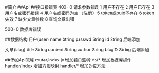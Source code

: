 #简介
##Api
##接口报错表
400- 0  请求参数错误
     1  用户不存在
     2  用户已存在
     3  用户名或密码错误
     4  用户名或密码为空 （注册）
     5  token或puid不存在
     6  token失效
     7  缺少文章参数
     8  查询文章出错

500- 0  数据库错误

##数据结构
用户(user)
name        String
passwd      String
id          String  后端添加

文章(blog)
title       String
content     String
author      String
blogID      String  后端添加

##添加Api流程
router/index.js  增加接口监听
db/*             增加数据库操作
handler/index    增加方法映射
handler/*        增加对应方法